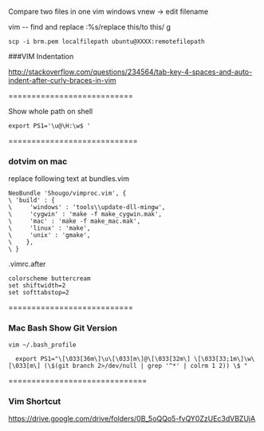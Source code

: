 Compare two files in one vim windows
vnew -> edit filename

vim -- find and replace
:%s/replace this/to this/ g

```
scp -i brm.pem localfilepath ubuntu@XXXX:remotefilepath
```

###VIM Indentation

http://stackoverflow.com/questions/234564/tab-key-4-spaces-and-auto-indent-after-curly-braces-in-vim

===========================

Show whole path on shell

```
export PS1='\u@\H:\w$ '
```
============================

### dotvim on mac

replace following text at bundles.vim

```
NeoBundle 'Shougo/vimproc.vim', {
\ 'build' : {
\     'windows' : 'tools\\update-dll-mingw',
\     'cygwin' : 'make -f make_cygwin.mak',
\     'mac' : 'make -f make_mac.mak',
\     'linux' : 'make',
\     'unix' : 'gmake',
\    },
\ }
```
.vimrc.after
```
colorscheme buttercream
set shiftwidth=2
set softtabstop=2
```

===========================

### Mac Bash Show Git Version

`vim ~/.bash_profile`

```
  export PS1="\[\033[36m\]\u\[\033[m\]@\[\033[32m\] \[\033[33;1m\]\w\[\033[m\] (\$(git branch 2>/dev/null | grep '^*' | colrm 1 2)) \$ "
```

==============================

### Vim Shortcut

https://drive.google.com/drive/folders/0B_5oQQo5-fvQY0ZzUEc3dVBZUjA
